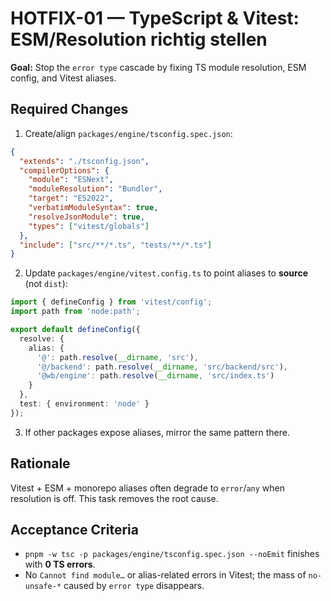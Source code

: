 # HOTFIX-01 — TypeScript & Vitest: ESM/Resolution richtig stellen

**Goal:** Stop the `error type` cascade by fixing TS module resolution, ESM config, and Vitest aliases.

## Required Changes
1. Create/align `packages/engine/tsconfig.spec.json`:
```json
{
  "extends": "./tsconfig.json",
  "compilerOptions": {
    "module": "ESNext",
    "moduleResolution": "Bundler",
    "target": "ES2022",
    "verbatimModuleSyntax": true,
    "resolveJsonModule": true,
    "types": ["vitest/globals"]
  },
  "include": ["src/**/*.ts", "tests/**/*.ts"]
}
```
2. Update `packages/engine/vitest.config.ts` to point aliases to **source** (not `dist`):
```ts
import { defineConfig } from 'vitest/config';
import path from 'node:path';

export default defineConfig({
  resolve: {
    alias: {
      '@': path.resolve(__dirname, 'src'),
      '@/backend': path.resolve(__dirname, 'src/backend/src'),
      '@wb/engine': path.resolve(__dirname, 'src/index.ts')
    }
  },
  test: { environment: 'node' }
});
```
3. If other packages expose aliases, mirror the same pattern there.

## Rationale
Vitest + ESM + monorepo aliases often degrade to `error`/`any` when resolution is off. This task removes the root cause.

## Acceptance Criteria
- `pnpm -w tsc -p packages/engine/tsconfig.spec.json --noEmit` finishes with **0 TS errors**.
- No `Cannot find module…` or alias-related errors in Vitest; the mass of `no-unsafe-*` caused by `error type` disappears.
